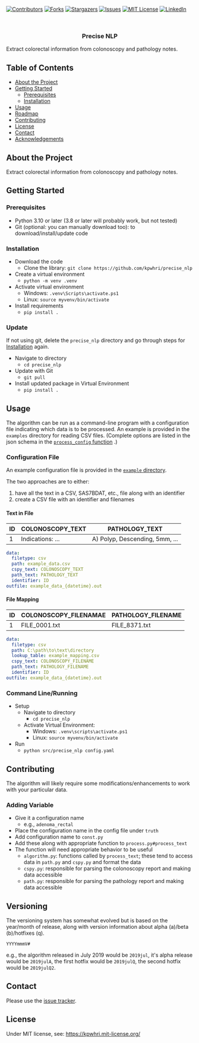 [![Contributors][contributors-shield]][contributors-url]
[![Forks][forks-shield]][forks-url]
[![Stargazers][stars-shield]][stars-url]
[![Issues][issues-shield]][issues-url]
[![MIT License][license-shield]][license-url]
[![LinkedIn][linkedin-shield]][linkedin-url]



<!-- PROJECT LOGO -->
<br />
<div>
  <p>
    <a href="https://github.com/kpwhri/precise_nlp">
      <!-- img src="images/logo.png" alt="Logo"-->
    </a>
  </p>

<h3 align="center">Precise NLP</h3>

  <p>
    Extract colorectal information from colonoscopy and pathology notes.
  </p>
</div>


<!-- TABLE OF CONTENTS -->

## Table of Contents

* [About the Project](#about-the-project)
* [Getting Started](#getting-started)
    * [Prerequisites](#prerequisites)
    * [Installation](#installation)
* [Usage](#usage)
* [Roadmap](#roadmap)
* [Contributing](#contributing)
* [License](#license)
* [Contact](#contact)
* [Acknowledgements](#acknowledgements)

## About the Project

Extract colorectal information from colonoscopy and pathology notes.

## Getting Started

### Prerequisites

* Python 3.10 or later (3.8 or later will probably work, but not tested)
* Git (optional: you can manually download too): to download/install/update code

### Installation

* Download the code
    * Clone the library: `git clone https://github.com/kpwhri/precise_nlp`
* Create a virtual environment
    * `python -m venv .venv`
* Activate virtual environment
    * Windows: `.venv\Scripts\activate.ps1`
    * Linux: `source myvenv/bin/activate`
* Install requirements
    * `pip install .`

### Update

If not using git, delete the `precise_nlp` directory and go through steps for [Installation](#installation) again.

* Navigate to directory
    * `cd precise_nlp`
* Update with Git
    * `git pull`
* Install updated package in Virtual Environment
    * `pip install .`

## Usage

The algorithm can be run as a command-line program with a configuration file indicating which data is to be processed.
An example is provided in the `examples` directory for reading CSV files. (Complete options are listed in the json
schema in
the [`process_config` function](https://github.com/kpwhri/precise_nlp/blob/5da5389a73c650e1643c025974e1f2d28fc95013/src/precise_nlp/process.py#L444)
.)

### Configuration File

An example configuration file is provided in
the [`example` directory](https://github.com/kpwhri/precise_nlp/tree/master/example).

The two approaches are to either:

1. have all the text in a CSV, SAS7BDAT, etc., file along with an identifier
2. create a CSV file with an identifier and filenames

#### Text in File

| ID  | COLONOSCOPY_TEXT | PATHOLOGY_TEXT                 |
|-----|------------------|--------------------------------|
| 1 | Indications: ... | A) Polyp, Descending, 5mm, ... |

```yaml
data:
  filetype: csv
  path: example_data.csv
  cspy_text: COLONOSCOPY_TEXT
  path_text: PATHOLOGY_TEXT
  identifier: ID
outfile: example_data_{datetime}.out
```

#### File Mapping

| ID  | COLONOSCOPY_FILENAMAE | PATHOLOGY_FILENAME |
|-----|-----------------------|-------------------|
| 1   | FILE_0001.txt         | FILE_8371.txt     |

```yaml
data:
  filetype: csv
  path: C:\path\to\text\directory
  lookup_table: example_mapping.csv
  cspy_text: COLONOSCOPY_FILENAME
  path_text: PATHOLOGY_FILENAME
  identifier: ID
outfile: example_data_{datetime}.out
```

### Command Line/Running

* Setup
    * Navigate to directory
        * `cd precise_nlp`
    * Activate Virtual Environment:
        * Windows: `.venv\scripts\activate.ps1`
        * Linux: `source myvenv/bin/activate`
* Run
    * `python src/precise_nlp config.yaml`

## Contributing

The algorithm will likely require some modifications/enhancements to work with your particular data.

### Adding Variable

* Give it a configuration name
    * e.g., `adenoma_rectal`
* Place the configuration name in the config file under `truth`
* Add configuration name to `const.py`
* Add these along with appropriate function to `process.py#process_text`
* The function will need appropriate behavior to be useful
    * `algorithm.py`: functions called by `process_text`; these tend to access data in `path.py` and `cspy.py` and
      format the data
    * `cspy.py`: responsible for parsing the colonoscopy report and making data accessible
    * `path.py`: responsible for parsing the pathology report and making data accessible

## Versioning

The versioning system has somewhat evolved but is based on the year/month of release, along with version information
about alpha (a)/beta (b)/hotfixes (q).

`YYYYmmmV#`

e.g., the algorithm released in July 2019 would be `2019jul`, it's alpha release would be `2019julA`, the first hotfix
would be `2019julQ`, the second hotfix would be `2019julQ2`.

## Contact

Please use the [issue tracker](https://github.com/kpwhri/precise_nlp/issues).

## License

Under MIT license, see: https://kpwhri.mit-license.org/


[contributors-shield]: https://img.shields.io/github/contributors/kpwhri/precise_nlp.svg?style=flat-square

[contributors-url]: https://github.com/kpwhri/precise_nlp/graphs/contributors

[forks-shield]: https://img.shields.io/github/forks/kpwhri/precise_nlp.svg?style=flat-square

[forks-url]: https://github.com/kpwhri/precise_nlp/network/members

[stars-shield]: https://img.shields.io/github/stars/kpwhri/precise_nlp.svg?style=flat-square

[stars-url]: https://github.com/kpwhri/precise_nlp/stargazers

[issues-shield]: https://img.shields.io/github/issues/kpwhri/precise_nlp.svg?style=flat-square

[issues-url]: https://github.com/kpwhri/precise_nlp/issues

[license-shield]: https://img.shields.io/github/license/kpwhri/precise_nlp.svg?style=flat-square

[license-url]: https://kpwhri.mit-license.org/

[linkedin-shield]: https://img.shields.io/badge/-LinkedIn-black.svg?style=flat-square&logo=linkedin&colorB=555

[linkedin-url]: https://www.linkedin.com/company/kaiserpermanentewashingtonresearch